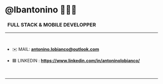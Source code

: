 <h1>@lbantonino 👨🏻‍💻</h1>
<h3>&nbsp;&nbsp;FULL STACK & MOBILE DEVELOPPER</h3>

---

<br>


- ✉️ MAIL:  **antonino.lobianco@outlook.com**
  
- 🟦 LINKEDIN : **https://www.linkedin.com/in/antoninolobianco/**

<br>

---
